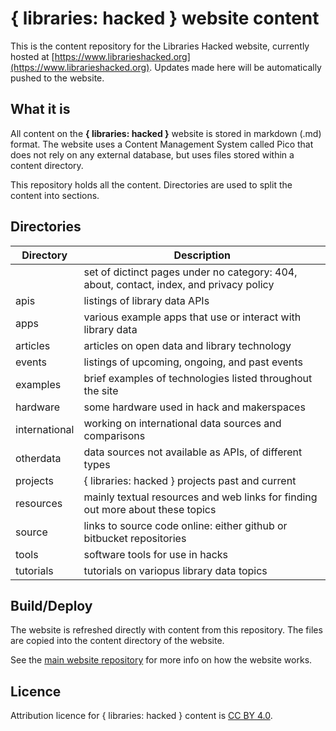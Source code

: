 { libraries: hacked } website content
=====================================

This is the content repository for the Libraries Hacked website, currently hosted at [https://www.librarieshacked.org](https://www.librarieshacked.org).  Updates made here will be automatically pushed to the website.

What it is
----------

All content on the **{ libraries: hacked }** website is stored in markdown (.md) format.  The website uses a Content Management System called Pico that does not rely on any external database, but uses files stored within a content directory.

This repository holds all the content. Directories are used to split the content into sections.

Directories
-----------

| Directory | Description |
| --------- | ----------- |
| | set of dictinct pages under no category: 404, about, contact, index, and privacy policy |
| apis | listings of library data APIs |
| apps | various example apps that use or interact with library data |
| articles | articles on open data and library technology |
| events | listings of upcoming, ongoing, and past events |
| examples | brief examples of technologies listed throughout the site |
| hardware | some hardware used in hack and makerspaces |
| international | working on international data sources and comparisons |
| otherdata | data sources not available as APIs, of different types |
| projects | { libraries: hacked } projects past and current  |
| resources | mainly textual resources and web links for finding out more about these topics |
| source | links to source code online: either github or bitbucket repositories |
| tools | software tools for use in hacks |
| tutorials | tutorials on variopus library data topics |

Build/Deploy
------------

The website is refreshed directly with content from this repository.  The files are copied into the content directory of the website.

See the [main website repository](https://github.com/librarieshacked/libraries-hacked-website) for more info on how the website works.

Licence
-------

Attribution licence for { libraries: hacked } content is [CC BY 4.0](https://creativecommons.org/licenses/by/4.0/).